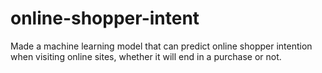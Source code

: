 # online-shopper-intent
Made a machine learning model that can predict online shopper intention when visiting online sites, whether it will end in a purchase or not.
